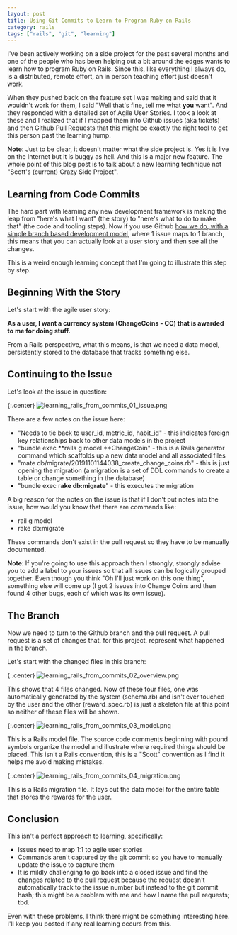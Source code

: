 ```yaml
---
layout: post
title: Using Git Commits to Learn to Program Ruby on Rails
category: rails
tags: ["rails", "git", "learning"]
---
```

I've been actively working on a side project for the past several months and one of the people who has been helping out a bit around the edges wants to learn how to program Ruby on Rails.  Since this, like everything I always do, is a distributed, remote effort, an in person teaching effort just doesn't work.  

When they pushed back on the feature set I was making and said that it wouldn't work for them, I said "Well that's fine, tell me what **you** want".  And they responded with a detailed set of Agile User Stories.  I took a look at these and I realized that if I mapped them into Github issues (aka tickets) and then Github Pull Requests that this might be exactly the right tool to get this person past the learning hump.  

**Note**: Just to be clear, it doesn't matter what the side project is.  Yes it is live on the Internet but it is buggy as hell.  And this is a major new feature.  The whole point of this blog post is to talk about a new learning technique not "Scott's (current) Crazy Side Project".

## Learning from Code Commits

The hard part with learning any new development framework is making the leap from "here's what I want" (the story) to "here's what to do to make that" (the code and tooling steps).  Now if you use Github [how we do, with a simple branch based development model](https://fuzzyblog.io/blog/git/2019/06/27/understanding-a-small-organization-s-git-development-model.html), where 1 issue maps to 1 branch, this means that you can actually look at a user story and then see all the changes.

This is a weird enough learning concept that I'm going to illustrate this step by step.  

## Beginning With the Story

Let's start with the agile user story:

**As a user, I want a currency system (ChangeCoins - CC) that is awarded to me for doing stuff.**

From a Rails perspective, what this means, is that we need a data model, persistently stored to the database that tracks something else.

## Continuing to the Issue

Let's look at the issue in question:

{:.center} 
![learning_rails_from_commits_01_issue.png](/blog/assets/learning_rails_from_commits_01_issue.png)

There are a few notes on the issue here:

* "Needs to tie back to user_id, metric_id, habit_id" - this indicates foreign key relationships back to other data models in the project
* "bundle exec **rails g model **ChangeCoin" - this is a Rails generator command which scaffolds up a new data model and all associated files
* "mate db/migrate/20191101144038_create_change_coins.rb" - this is just opening the migration (a migration is a set of DDL commands to create a table or change something in the database)
* "bundle exec r**ake db:migrate**" - this executes the migration

A big reason for the notes on the issue is that if I don't put notes into the issue, how would you know that there are commands like:

* rail g model
* rake db:migrate

These commands don't exist in the pull request so they have to be manually documented.

**Note**: If you're going to use this approach then I strongly, strongly advise you to add a label to your issues so that all issues can be logically grouped together.  Even though you think "Oh I'll just work on this one thing", something else will come up (I got 2 issues into Change Coins and then found 4 other bugs, each of which was its own issue).

## The Branch 

Now we need to turn to the Github branch and the pull request.  A pull request is a set of changes that, for this project, represent what happened in the branch.  

Let's start with the changed files in this branch:

{:.center}
![learning_rails_from_commits_02_overview.png](/blog/assets/learning_rails_from_commits_02_overview.png)

This shows that 4 files changed.  Now of these four files, one was automatically generated by the system (schema.rb) and isn't ever touched by the user and the other (reward_spec.rb) is just a skeleton file at this point so neither of these files will be shown.

{:.center}
![learning_rails_from_commits_03_model.png](/blog/assets/learning_rails_from_commits_03_model.png)

This is a Rails model file.  The source code comments beginning with pound symbols organize the model and illustrate where required things should be placed.  This isn't a Rails convention, this is a "Scott" convention as I find it helps me avoid making mistakes.

{:.center}
![learning_rails_from_commits_04_migration.png](/blog/assets/learning_rails_from_commits_04_migration.png)

This is a Rails migration file.  It lays out the data model for the entire table that stores the rewards for the user.

## Conclusion

This isn't a perfect approach to learning, specifically:

* Issues need to map 1:1 to agile user stories
* Commands aren't captured by the git commit so you have to manually update the issue to capture them
* It is mildly challenging to go back into a closed issue and find the changes related to the pull request because the request doesn't automatically track to the issue number but instead to the git commit hash; this might be a problem with me and how I name the pull requests; tbd.

Even with these problems, I think there might be something interesting here.  I'll keep you posted if any real learning occurs from this.